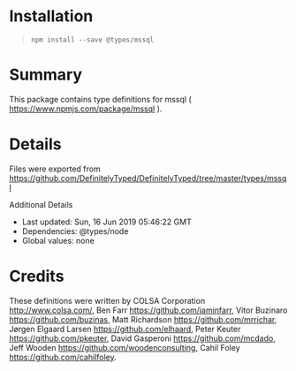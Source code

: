 # Installation
> `npm install --save @types/mssql`

# Summary
This package contains type definitions for mssql ( https://www.npmjs.com/package/mssql ).

# Details
Files were exported from https://github.com/DefinitelyTyped/DefinitelyTyped/tree/master/types/mssql

Additional Details
 * Last updated: Sun, 16 Jun 2019 05:46:22 GMT
 * Dependencies: @types/node
 * Global values: none

# Credits
These definitions were written by COLSA Corporation <http://www.colsa.com/>, Ben Farr <https://github.com/jaminfarr>, Vitor Buzinaro <https://github.com/buzinas>, Matt Richardson <https://github.com/mrrichar>, Jørgen Elgaard Larsen <https://github.com/elhaard>, Peter Keuter <https://github.com/pkeuter>, David Gasperoni <https://github.com/mcdado>, Jeff Wooden <https://github.com/woodenconsulting>, Cahil Foley <https://github.com/cahilfoley>.
